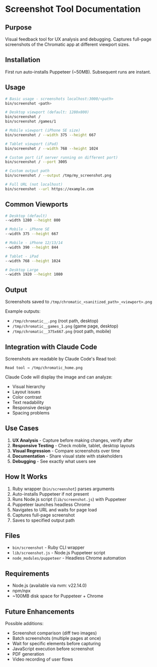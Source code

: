 # Screenshot Tool Documentation

## Purpose

Visual feedback tool for UX analysis and debugging. Captures full-page screenshots of the Chromatic app at different viewport sizes.

## Installation

First run auto-installs Puppeteer (~50MB). Subsequent runs are instant.

## Usage

```bash
# Basic usage - screenshots localhost:3000/<path>
bin/screenshot <path>

# Desktop viewport (default: 1280x800)
bin/screenshot /
bin/screenshot /games/1

# Mobile viewport (iPhone SE size)
bin/screenshot / --width 375 --height 667

# Tablet viewport (iPad)
bin/screenshot / --width 768 --height 1024

# Custom port (if server running on different port)
bin/screenshot / --port 3005

# Custom output path
bin/screenshot / --output /tmp/my_screenshot.png

# Full URL (not localhost)
bin/screenshot --url https://example.com
```

## Common Viewports

```bash
# Desktop (default)
--width 1280 --height 800

# Mobile - iPhone SE
--width 375 --height 667

# Mobile - iPhone 12/13/14
--width 390 --height 844

# Tablet - iPad
--width 768 --height 1024

# Desktop Large
--width 1920 --height 1080
```

## Output

Screenshots saved to `/tmp/chromatic_<sanitized_path>_<viewport>.png`

Example outputs:
- `/tmp/chromatic__.png` (root path, desktop)
- `/tmp/chromatic__games_1.png` (game page, desktop)
- `/tmp/chromatic__375x667.png` (root path, mobile)

## Integration with Claude Code

Screenshots are readable by Claude Code's Read tool:

```
Read tool → /tmp/chromatic_home.png
```

Claude Code will display the image and can analyze:
- Visual hierarchy
- Layout issues
- Color contrast
- Text readability
- Responsive design
- Spacing problems

## Use Cases

1. **UX Analysis** - Capture before making changes, verify after
2. **Responsive Testing** - Check mobile, tablet, desktop layouts
3. **Visual Regression** - Compare screenshots over time
4. **Documentation** - Share visual state with stakeholders
5. **Debugging** - See exactly what users see

## How It Works

1. Ruby wrapper (`bin/screenshot`) parses arguments
2. Auto-installs Puppeteer if not present
3. Runs Node.js script (`lib/screenshot.js`) with Puppeteer
4. Puppeteer launches headless Chrome
5. Navigates to URL and waits for page load
6. Captures full-page screenshot
7. Saves to specified output path

## Files

- `bin/screenshot` - Ruby CLI wrapper
- `lib/screenshot.js` - Node.js Puppeteer script
- `node_modules/puppeteer` - Headless Chrome automation

## Requirements

- Node.js (available via nvm: v22.14.0)
- npm/npx
- ~100MB disk space for Puppeteer + Chrome

## Future Enhancements

Possible additions:
- Screenshot comparison (diff two images)
- Batch screenshots (multiple pages at once)
- Wait for specific elements before capturing
- JavaScript execution before screenshot
- PDF generation
- Video recording of user flows
